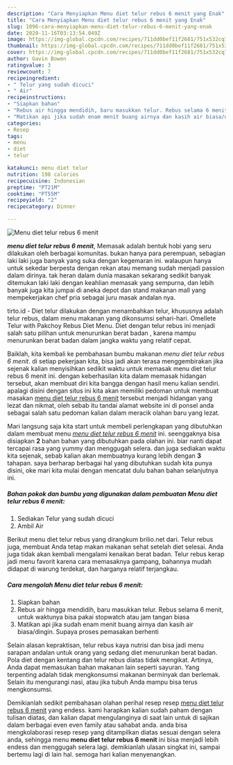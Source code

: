 ```yaml
---
description: "Cara Menyiapkan Menu diet telur rebus 6 menit yang Enak"
title: "Cara Menyiapkan Menu diet telur rebus 6 menit yang Enak"
slug: 1096-cara-menyiapkan-menu-diet-telur-rebus-6-menit-yang-enak
date: 2020-11-16T03:13:54.049Z
image: https://img-global.cpcdn.com/recipes/711dd0bef11f2681/751x532cq70/menu-diet-telur-rebus-6-menit-foto-resep-utama.jpg
thumbnail: https://img-global.cpcdn.com/recipes/711dd0bef11f2681/751x532cq70/menu-diet-telur-rebus-6-menit-foto-resep-utama.jpg
cover: https://img-global.cpcdn.com/recipes/711dd0bef11f2681/751x532cq70/menu-diet-telur-rebus-6-menit-foto-resep-utama.jpg
author: Gavin Bowen
ratingvalue: 3
reviewcount: 7
recipeingredient:
- " Telur yang sudah dicuci"
- " Air"
recipeinstructions:
- "Siapkan bahan"
- "Rebus air hingga mendidih, baru masukkan telur. Rebus selama 6 menit, untuk waktunya bisa pakai stopwatch atau jam tangan biasa"
- "Matikan api jika sudah enam menit buang airnya dan kasih air biasa/dingin. Supaya proses pemasakan berhenti"
categories:
- Resep
tags:
- menu
- diet
- telur

katakunci: menu diet telur 
nutrition: 198 calories
recipecuisine: Indonesian
preptime: "PT21M"
cooktime: "PT55M"
recipeyield: "2"
recipecategory: Dinner

---
```



![Menu diet telur rebus 6 menit](https://img-global.cpcdn.com/recipes/711dd0bef11f2681/751x532cq70/menu-diet-telur-rebus-6-menit-foto-resep-utama.jpg)

<b><i>menu diet telur rebus 6 menit</i></b>, Memasak adalah bentuk hobi yang seru dilakukan oleh berbagai komunitas. bukan hanya para perempuan, sebagian laki laki juga banyak yang suka dengan kegemaran ini. walaupun hanya untuk sekedar berpesta dengan rekan atau memang sudah menjadi passion dalam dirinya. tak heran dalam dunia masakan sekarang sedikit banyak ditemukan laki laki dengan keahlian memasak yang sempurna, dan lebih banyak juga kita jumpai di aneka depot dan stand makanan mall yang mempekerjakan chef pria sebagai juru masak andalan nya.

tirto.id - Diet telur dilakukan dengan menambahkan telur, khususnya adalah telur rebus, dalam menu makanan yang dikonsumsi sehari-hari. Omellete Telur with Pakchoy Rebus Diet Menu. Diet dengan telur rebus ini menjadi salah satu pilihan untuk menurunkan berat badan , karena mampu menurunkan berat badan dalam jangka waktu yang relatif cepat.

Baiklah, kita kembali ke pembahasan bumbu makanan <i>menu diet telur rebus 6 menit</i>. di setiap pekerjaan kita, bisa jadi akan terasa menggembirakan jika sejenak kalian menyisihkan sedikit waktu untuk memasak menu diet telur rebus 6 menit ini. dengan keberhasilan kita dalam memasak hidangan tersebut, akan membuat diri kita bangga dengan hasil menu kalian sendiri. apalagi disini dengan situs ini kita akan memiliki pedoman untuk membuat masakan <u>menu diet telur rebus 6 menit</u> tersebut menjadi hidangan yang lezat dan nikmat, oleh sebab itu tandai alamat website ini di ponsel anda sebagai salah satu pedoman kalian dalam meracik olahan baru yang lezat.


Mari langsung saja kita start untuk membeli perlengkapan yang dibutuhkan dalam membuat menu <u><i>menu diet telur rebus 6 menit</i></u> ini. seenggaknya bisa disiapkan <b>2</b> bahan bahan yang dibutuhkan pada olahan ini. biar nanti dapat tercapai rasa yang yummy dan menggugah selera. dan juga sediakan waktu kita sejenak, sebab kalian akan membuatnya kurang lebih dengan <b>3</b> tahapan. saya berharap berbagai hal yang dibutuhkan sudah kita punya disini, oke mari kita mulai dengan mencatat dulu bahan bahan selanjutnya ini.

<!--inarticleads1-->

##### Bahan pokok dan bumbu yang digunakan dalam pembuatan Menu diet telur rebus 6 menit:

1. Sediakan  Telur yang sudah dicuci
1. Ambil  Air


Berikut menu diet telur rebus yang dirangkum brilio.net dari. Telur rebus juga, membuat Anda tetap makan makanan sehat setelah diet selesai. Anda juga tidak akan kembali mengalami kenaikan berat badan. Telur rebus kerap jadi menu favorit karena cara memasaknya gampang, bahannya mudah didapat di warung terdekat, dan harganya relatif terjangkau. 

<!--inarticleads2-->

##### Cara mengolah Menu diet telur rebus 6 menit:

1. Siapkan bahan
1. Rebus air hingga mendidih, baru masukkan telur. Rebus selama 6 menit, untuk waktunya bisa pakai stopwatch atau jam tangan biasa
1. Matikan api jika sudah enam menit buang airnya dan kasih air biasa/dingin. Supaya proses pemasakan berhenti


Selain alasan kepraktisan, telur rebus kaya nutrisi dan bisa jadi menu sarapan andalan untuk orang yang sedang diet menurunkan berat badan. Pola diet dengan kentang dan telur rebus diatas tidak mengikat. Artinya, Anda dapat memasukan bahan makanan lain seperti sayuran. Yang terpenting adalah tidak mengkonsumsi makanan berminyak dan berlemak. Selain itu mengurangi nasi, atau jika tubuh Anda mampu bisa terus mengkonsumsi. 

Demikianlah sedikit pembahasan olahan perihal resep resep <u>menu diet telur rebus 6 menit</u> yang endess. kami harapkan kalian sudah paham dengan tulisan diatas, dan kalian dapat mengulanginya di saat lain untuk di sajikan dalam berbagai even even family atau sahabat anda. anda bisa mengkolaborasi resep resep yang ditampilkan diatas sesuai dengan selera anda, sehingga menu <b>menu diet telur rebus 6 menit</b> ini bisa menjadi lebih endess dan menggugah selera lagi. demikianlah ulasan singkat ini, sampai bertemu lagi di lain hal. semoga hari kalian menyenangkan.
